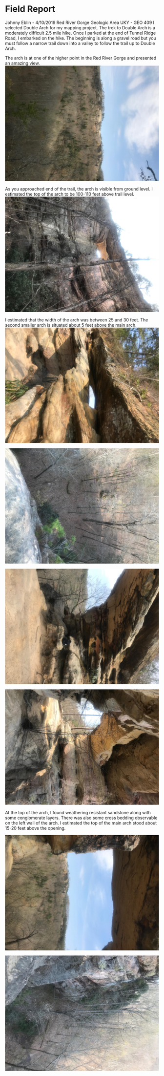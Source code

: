 # Field Report
Johnny Eblin - 4/10/2019
Red River Gorge Geologic Area
UKY - GEO 409 
I selected Double Arch for my mapping project. The trek to Double Arch is a moderately difficult 2.5 mile hike. Once I parked at the end of Tunnel Ridge Road, I embarked on the hike. The beginning is along a gravel road but you must follow a narrow trail down into a valley to follow the trail up to Double Arch.

The arch is at one of the higher point in the Red River Gorge and presented an amazing view.
![View from the top of Double Arch](https://github.com/jseb223/rrg/blob/master/basemap/Double_Arch_View3.jpg)

As you approached end of the trail, the arch is visible from ground level. I estimated the top of the arch to be 100-110 feet above trail level.
![Double Arch from Trail Level](https://github.com/jseb223/rrg/blob/master/basemap/Double_Arch_ViewfromTrail.jpg)

I estimated that the width of the arch was between 25 and 30 feet. The second smaller arch is situated about 5 feet above the main arch.
![A View for Both Arches](https://github.com/jseb223/rrg/blob/master/basemap/Double_Arch_Both_Arches.jpg)

![As you look over the edge, you can see the trail leading up to Double Arch](https://github.com/jseb223/rrg/blob/master/basemap/Double_Arch_Trail2.jpg)

![The Underbelly of Double Arch](https://github.com/jseb223/rrg/blob/master/basemap/Double_Arch_Underbelly_Scale.jpg)

![The Backside of Double Arch.](https://github.com/jseb223/rrg/blob/master/basemap/Double_Arch_Back_Side1.jpg)

At the top of the arch, I found weathering resistant sandstone along with some conglomerate layers. There was also some cross bedding observable on the left wall of the arch. I estimated the top of the main arch stood about 15-20 feet above the opening.

![View from the opening of Double Arch](https://github.com/jseb223/rrg/blob/master/basemap/Double_Arch_View1.jpg)

![View over the edge of the main arch](https://github.com/jseb223/rrg/blob/master/basemap/Double_Arch_Trail1.jpg)